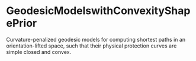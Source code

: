 # GeodesicModelswithConvexityShapePrior
Curvature-penalized geodesic models for computing shortest paths in an orientation-lifted space, such that their physical protection curves are simple closed and convex.
